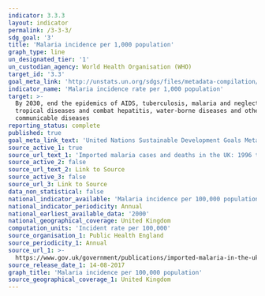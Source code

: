 ```yaml
---
indicator: 3.3.3
layout: indicator
permalink: /3-3-3/
sdg_goal: '3'
title: 'Malaria incidence per 1,000 population'
graph_type: line
un_designated_tier: '1'
un_custodian_agency: World Health Organisation (WHO)
target_id: '3.3'
goal_meta_link: 'http://unstats.un.org/sdgs/files/metadata-compilation/Metadata-Goal-3.pdf'
indicator_name: 'Malaria incidence rate per 1,000 population'
target: >-
  By 2030, end the epidemics of AIDS, tuberculosis, malaria and neglected
  tropical diseases and combat hepatitis, water-borne diseases and other
  communicable diseases
reporting_status: complete
published: true
goal_meta_link_text: 'United Nations Sustainable Development Goals Metadata: Goal 3'
source_active_1: true
source_url_text_1: 'Imported malaria cases and deaths in the UK: 1996 to 2016'
source_active_2: false
source_url_text_2: Link to Source
source_active_3: false
source_url_3: Link to Source
data_non_statistical: false
national_indicator_available: 'Malaria incidence per 100,000 population'
national_indicator_periodicity: Annual
national_earliest_available_data: '2000'
national_geographical_coverage: United Kingdom
computation_units: 'Incident rate per 100,000'
source_organisation_1: Public Health England
source_periodicity_1: Annual
source_url_1: >-
  https://www.gov.uk/government/publications/imported-malaria-in-the-uk-statistics
source_release_date_1: 14-08-2017
graph_title: 'Malaria incidence per 100,000 population'
source_geographical_coverage_1: United Kingdom
---
```

